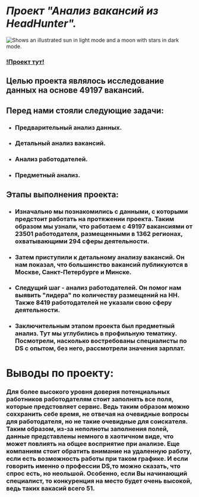 # ***Проект "Анализ вакансий из HeadHunter".***

<picture>
  <source media="(prefers-color-scheme: dark)" srcset="https://user-images.githubusercontent.com/25423296/163456776-7f95b81a-f1ed-45f7-b7ab-8fa810d529fa.png">
  <source media="(prefers-color-scheme: light)" srcset="https://user-images.githubusercontent.com/25423296/163456779-a8556205-d0a5-45e2-ac17-42d089e3c3f8.png">
  <img alt="Shows an illustrated sun in light mode and a moon with stars in dark mode." src="https://user-images.githubusercontent.com/25423296/163456779-a8556205-d0a5-45e2-ac17-42d089e3c3f8.png">
</picture>

### [!Проект тут!](https://github.com/TeoEinaudi/teo-s/blob/Attestation/PROJECT_2/Project_2_Ноутбук_шаблон.ipynb)

## Целью проекта являлось исследование данных на основе 49197 вакансий.

## Перед нами стояли следующие **задачи**:
* ### Предварительный анализ данных.
* ### Детальный анализ вакансий.
* ### Анализ работодателей.
* ### Предметный анализ.

## **Этапы выполнения проекта**:
+ ### Изначально мы познакомились с данными, с которыми предстоит работать на протяжении проекта. Таким образом мы узнали, что работаем с 49197 вакансиями от 23501 работодателя, размещенными в 1362 регионах, охватывающими 294 сферы деятельности.
+ ### Затем приступили к детальному анализу вакансий. Он нам показал, что большинство вакансий публикуются в Москве, Санкт-Петербурге и Минске.
+ ### Следущий шаг - анализ работодателей. Он помог нам выявить "лидера" по количеству размещений на HH. Также 8419 работодателей не указали свою сферу деятельности.
+ ### Заключительным этапом проекта был предметный анализ. Тут мы углубились в профильную тематику. Посмотрели, насколько востребованы специалисты по DS с опытом, без него, рассмотрели значения зарплат.

# **Выводы по проекту**:
### Для более высокого уровня доверия потенциальных работников работодателям стоит заполнять все поля, которые предстовляет сервис. Ведь таким образом можно соххранить себе время, не отвечая на очевидные вопросы для работодателя, но не такие очевидные для соискателя. Таким образом, из-за неполноты заполнения полей, данные представлены немного в хаотичном виде, что может повлиять на общее восприятие при анализе. Еще компаниям стоит обратить внимание на удаленную работу, если есть возможность работы при таком графике. И если говорить именно о профессии DS,то можно сказать, что спрос есть, но неольшой. Особенно, если Вы начинающий специалист, то конкуренция на место будет очень высокой, ведь таких вакасий всего 51.

